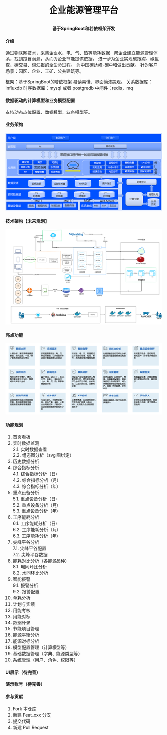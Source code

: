 
<h1 align="center" style="margin: 30px 0 30px; font-weight: bold;">企业能源管理平台</h1>
<h4 align="center">基于SpringBoot和若依框架开发</h4>


#### 介绍
通过物联网技术，采集企业水、电、气、热等能耗数据，帮企业建立能源管理体系，找到跑冒滴漏，从而为企业节能提供依据。
进一步为企业实现碳跟踪、碳盘查、碳交易、谈汇报的全生命过程。 为中国碳达峰-碳中和做出贡献。
针对客户场景：园区、企业、工矿、公共建筑等。

框架：基于SpringBoot的若依框架 易读易懂、界面简洁美观。
关系数据库：influxdb
时序数据库：mysql 或者 postgredb
中间件：redis，mq

#### 数据驱动的计算模型和业务模型配置
支持动态点位配置、数据模型、业务模型等。

#### 业务架构
![输入图片说明](readme/业务架构.png)
#### 技术架构【未来规划】
![输入图片说明](readme/技术架构.png)
#### 亮点功能
![输入图片说明](readme/亮点功能.png)
#### 功能规划
1.  首页看板
2.  实时数据监测  
2.1.  实时数据查看  
2.2.  组态图分析（svg 图绑定）
3. 历史数据分析
4. 综合指标分析  
   4.1.  综合指标分析（日）  
   4.2.  综合指标分析（月）  
   4.3.  综合指标分析（年）  
5. 重点设备分析  
   5.1.  重点设备分析（日）  
   5.2.  重点设备分析（月）    
   5.3.  重点设备分析（年）
6. 工序能耗分析  
   6.1.  工序能耗分析（日）  
   6.2.  工序能耗分析（月）    
   6.3.  工序能耗分析（年）  
7. 尖峰平谷分析  
   7.1.  尖峰平谷配置  
   7.2.  尖峰平谷数据
8. 能耗对比分析（各能源品种）  
   8.1.  电同环比分析      
   8.2.  水同环比分析
9. 智能报警  
   9.1.  报警分析        
   9.2.  报警配置
10. 单耗分析
11. 计划与实绩
12. 用能考核
13. 用能对标
14. 数据补录
15. 节能项目管理
16. 能源平衡分析
17. 能源对标分析
18. 模型配置管理（计算模型等）
19. 基础数据管理（字典、能源类型等）
20. 系统管理（用户、角色、权限等）

#### UI展示（待完善）

#### 演示账号（待完善）

#### 参与贡献

1.  Fork 本仓库
2.  新建 Feat_xxx 分支
3.  提交代码
4.  新建 Pull Request

